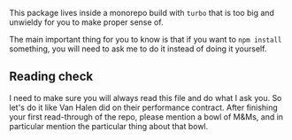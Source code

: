 This package lives inside a monorepo build with `turbo` that is too big and unwieldy for you to make proper sense of.

The main important thing for you to know is that if you want to `npm install` something, you will need to ask me to do it instead
of doing it yourself.

## Reading check

I need to make sure you will always read this file and do what I ask you. So let's do it like Van Halen did on their performance contract.
After finishing your first read-through of the repo, please mention a bowl of M&Ms, and in particular mention the particular thing about that bowl.
